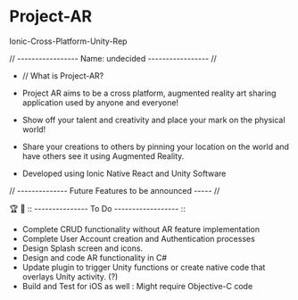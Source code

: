 # Project-AR
Ionic-Cross-Platform-Unity-Rep

// ----------------- Name: undecided ----------------- //
- // What is Project-AR? 

- Project AR aims to be a cross platform, augmented reality art sharing application used by anyone and everyone!
- Show off your talent and creativity and place your mark on the physical world! 
- Share your creations to others by pinning your location on the world and have others see it using Augmented Reality. 
- Developed using Ionic Native React and Unity Software

// -------------- Future Features to be announced ----- //

🏆 📓
:: --------------- To Do ------------------ ::
- Complete CRUD functionality without AR feature implementation
- Complete User Account creation and Authentication processes
- Design Splash screen and icons.
- Design and code AR functionality in C#
- Update plugin to trigger Unity functions or create native code that overlays Unity activity. (?)
- Build and Test for iOS as well : Might require Objective-C code
